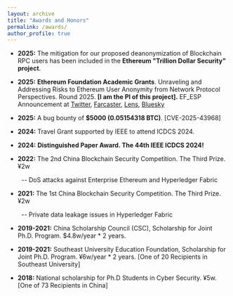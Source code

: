 ```yaml
---
layout: archive
title: "Awards and Honors"
permalink: /awards/
author_profile: true
---
```


- **2025:** The mitigation for our proposed deanonymization of Blockchain RPC users has been included in the **Ethereum "Trillion Dollar Security" project**.

- **2025:** **Ethereum Foundation Academic Grants**. Unraveling and Addressing Risks to Ethereum User Anonymity from Network Protocol Perspectives. Round 2025. **[I am the PI of this project].** EF_ESP Announcement at [Twitter](https://x.com/shanwan82472663/status/1943247013937832037), [Farcaster](https://farcaster.xyz/ef-esp/0x16b8dc3f), [Lens](https://hey.xyz/posts/39y9jwneg4yxb12tsew), [Bluesky](https://bsky.app/profile/ef-esp.bsky.social/post/3ltvbz4owlc2p) 

- **2025:** A bug bounty of **$5000 (0.05154318 BTC)**. [CVE-2025-43968]

- **2024:** Travel Grant supported by IEEE to attend ICDCS 2024. 

- **2024:** **Distinguished Paper Award. The 44th IEEE ICDCS 2024!** 

- **2022:** The 2nd China Blockchain Security Competition. The Third Prize. ¥2w
  
&ensp;&ensp;&ensp;&ensp; -- DoS attacks against Enterprise Ethereum and Hyperledger Fabric

- **2021:** The 1st China Blockchain Security Competition. The Third Prize. ¥2w
  
&ensp;&ensp;&ensp;&ensp; -- Private data leakage issues in Hyperledger Fabric

- **2019-2021:** China Scholarship Council (CSC), Scholarship for Joint Ph.D. Program. $4.8w/year * 2 years.

- **2019-2021:** Southeast University Education Foundation, Scholarship for Joint Ph.D. Program. ¥6w/year * 2 years. [One of 20 Recipients in Southeast University]

- **2018:** National scholarship for Ph.D Students in Cyber Security. ¥5w. [One of 73 Recipients in China]
